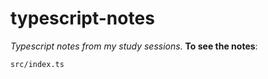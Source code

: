 # typescript-notes
*Typescript notes from my study sessions.*
**To see the notes**: 
```
src/index.ts

```

